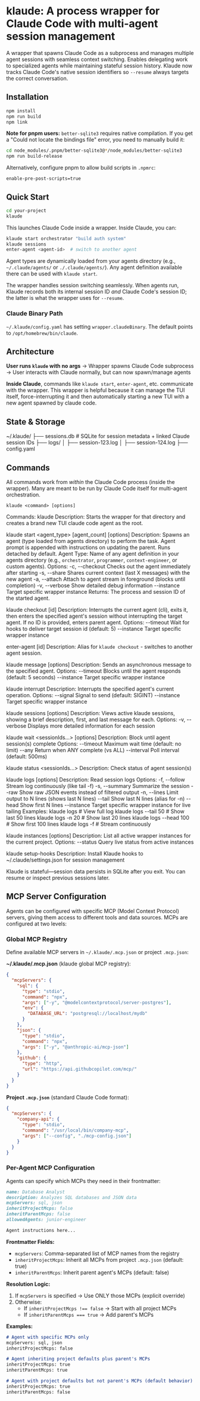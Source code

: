 # klaude: A process wrapper for Claude Code with multi-agent session management

A wrapper that spawns Claude Code as a subprocess and manages multiple agent sessions with seamless context switching. Enables delegating work to specialized agents while maintaining stateful session history. Klaude now tracks Claude Code's native session identifiers so `--resume` always targets the correct conversation.

## Installation

```bash
npm install
npm run build
npm link
```

**Note for pnpm users:** `better-sqlite3` requires native compilation. If you get a "Could not locate the bindings file" error, you need to manually build it:

```bash
cd node_modules/.pnpm/better-sqlite3@*/node_modules/better-sqlite3
npm run build-release
```

Alternatively, configure pnpm to allow build scripts in `.npmrc`:
```
enable-pre-post-scripts=true
```

## Quick Start

```bash
cd your-project
klaude
```

This launches Claude Code inside a wrapper. Inside Claude, you can:

```bash
klaude start orchestrator "build auth system"
klaude sessions
enter-agent <agent-id>  # switch to another agent
```

Agent types are dynamically loaded from your agents directory (e.g., `~/.claude/agents/` or `./.claude/agents/`). Any agent definition available there can be used with `klaude start`.

The wrapper handles session switching seamlessly. When agents run, Klaude records both its internal session ID _and_ Claude Code's session ID; the latter is what the wrapper uses for `--resume`.

### Claude Binary Path

`~/.klaude/config.yaml` has setting `wrapper.claudeBinary`. The default points to `/opt/homebrew/bin/claude`.

## Architecture

**User runs `klaude` with no args** → Wrapper spawns Claude Code subprocess → User interacts with Claude normally, but can now spawn/manage agents

**Inside Claude**, commands like `klaude start`, `enter-agent`, etc. communicate with the wrapper. This wrapper is helpful because it can manage the TUI itself, force-interrupting it and then automatically starting a new TUI with a new agent spawned by claude code.

## State & Storage

~/.klaude/
  ├── sessions.db         # SQLite for session metadata + linked Claude session IDs
  ├── logs/
  │    ├── session-123.log
  │    ├── session-124.log
  ├── config.yaml

## Commands

All commands work from _within_ the Claude Code process (inside the wrapper). Many are meant to be run by Claude Code itself for multi-agent orchestration.

```
klaude <command> [options]
```

Commands:
  klaude
    Description: Starts the wrapper for that directory and creates a brand new TUI claude code agent as the root.

  klaude start <agent_type> <prompt> [agent_count] [options]
    Description: Spawns an agent (type loaded from agents directory) to perform the task. Agent prompt is appended with instructions on updating the parent. Runs detached by default.
    Agent Type: Name of any agent definition in your agents directory (e.g., `orchestrator`, `programmer`, `context-engineer`, or custom agents).
    Options:
      -c, --checkout       Checks out the agent immediately after starting
      -s, --share          Shares current context (last X messages) with the new agent
      -a, --attach         Attach to agent stream in foreground (blocks until completion)
      -v, --verbose        Show detailed debug information
      --instance <id>      Target specific wrapper instance
    Returns: The process and session ID of the started agent.

  klaude checkout [id]
    Description: Interrupts the current agent (cli), exits it, then enters the specified agent's session without interrupting the target agent. If no ID is provided, enters parent agent.
    Options:
      --timeout <seconds>  Wait for hooks to deliver target session id (default: 5)
      --instance <id>      Target specific wrapper instance

  enter-agent [id]
    Description: Alias for `klaude checkout` - switches to another agent session.

  klaude message <id> <prompt> [options]
    Description: Sends an asynchronous message to the specified agent.
    Options:
      --timeout <seconds>  Blocks until the agent responds (default: 5 seconds)
      --instance <id>      Target specific wrapper instance

  klaude interrupt <id>
    Description: Interrupts the specified agent's current operation.
    Options:
      --signal <signal>    Signal to send (default: SIGINT)
      --instance <id>      Target specific wrapper instance

  klaude sessions [options]
    Description: Views active klaude sessions, showing a brief description, first, and last message for each.
    Options:
      -v, --verbose        Displays more detailed information for each session

  klaude wait <sessionIds...> [options]
    Description: Block until agent session(s) complete
    Options:
      --timeout <seconds>  Maximum wait time (default: no limit)
      --any                Return when ANY complete (vs ALL)
      --interval <ms>      Poll interval (default: 500ms)

  klaude status <sessionIds...>
    Description: Check status of agent session(s)

  klaude logs <id> [options]
    Description: Read session logs
    Options:
      -f, --follow         Stream log continuously (like tail -f)
      -s, --summary        Summarize the session
      --raw                Show raw JSON events instead of filtered output
      -n, --lines <N>      Limit output to N lines (shows last N lines)
      --tail <N>           Show last N lines (alias for -n)
      --head <N>           Show first N lines
      --instance <id>      Target specific wrapper instance for live tailing
    Examples:
      klaude logs <id>              # View full log
      klaude logs <id> --tail 50    # Show last 50 lines
      klaude logs <id> -n 20        # Show last 20 lines
      klaude logs <id> --head 100   # Show first 100 lines
      klaude logs <id> -f           # Stream continuously

  klaude instances [options]
    Description: List all active wrapper instances for the current project.
    Options:
      --status             Query live status from active instances

  klaude setup-hooks
    Description: Install Klaude hooks to ~/.claude/settings.json for session management

Klaude is stateful—session data persists in SQLite after you exit. You can resume or inspect previous sessions later.

## MCP Server Configuration

Agents can be configured with specific MCP (Model Context Protocol) servers, giving them access to different tools and data sources. MCPs are configured at two levels:

### Global MCP Registry

Define available MCP servers in `~/.klaude/.mcp.json` or project `.mcp.json`:

**~/.klaude/.mcp.json** (klaude global MCP registry):
```json
{
  "mcpServers": {
    "sql": {
      "type": "stdio",
      "command": "npx",
      "args": ["-y", "@modelcontextprotocol/server-postgres"],
      "env": {
        "DATABASE_URL": "postgresql://localhost/mydb"
      }
    },
    "json": {
      "type": "stdio",
      "command": "npx",
      "args": ["-y", "@anthropic-ai/mcp-json"]
    },
    "github": {
      "type": "http",
      "url": "https://api.githubcopilot.com/mcp/"
    }
  }
}
```

**Project `.mcp.json`** (standard Claude Code format):
```json
{
  "mcpServers": {
    "company-api": {
      "type": "stdio",
      "command": "/usr/local/bin/company-mcp",
      "args": ["--config", "./mcp-config.json"]
    }
  }
}
```

### Per-Agent MCP Configuration

Agents can specify which MCPs they need in their frontmatter:

```markdown
name: Database Analyst
description: Analyzes SQL databases and JSON data
mcpServers: sql, json
inheritProjectMcps: false
inheritParentMcps: false
allowedAgents: junior-engineer

Agent instructions here...
```

**Frontmatter Fields:**
- `mcpServers`: Comma-separated list of MCP names from the registry
- `inheritProjectMcps`: Inherit all MCPs from project `.mcp.json` (default: true)
- `inheritParentMcps`: Inherit parent agent's MCPs (default: false)

**Resolution Logic:**
1. If `mcpServers` is specified → Use ONLY those MCPs (explicit override)
2. Otherwise:
   - If `inheritProjectMcps !== false` → Start with all project MCPs
   - If `inheritParentMcps === true` → Add parent's MCPs

**Examples:**

```markdown
# Agent with specific MCPs only
mcpServers: sql, json
inheritProjectMcps: false
```

```markdown
# Agent inheriting project defaults plus parent's MCPs
inheritProjectMcps: true
inheritParentMcps: true
```

```markdown
# Agent with project defaults but not parent's MCPs (default behavior)
inheritProjectMcps: true
inheritParentMcps: false
```